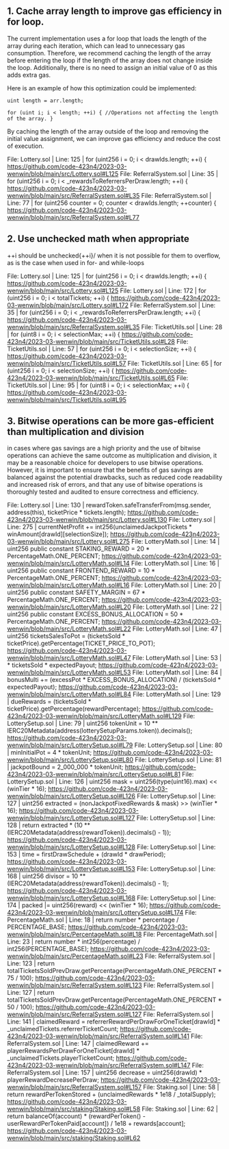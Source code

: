 ## 1. Cache array length to improve gas efficiency in for loop.
The current implementation uses a for loop that loads the length of the array during each iteration, which can lead to unnecessary gas consumption. Therefore, we recommend caching the length of the array before entering the loop if the length of the array does not change inside the loop. Additionally, there is no need to assign an initial value of 0 as this adds extra gas.

Here is an example of how this optimization could be implemented:

`uint length = arr.length;`

`for (uint i; i < length; ++i) {
    //Operations not affecting the length of the array.
}`

By caching the length of the array outside of the loop and removing the initial value assignment, we can improve gas efficiency and reduce the cost of execution.

File: Lottery.sol | Line: 125 | for (uint256 i = 0; i < drawIds.length; ++i) {
https://github.com/code-423n4/2023-03-wenwin/blob/main/src/Lottery.sol#L125
File: ReferralSystem.sol | Line: 35 | for (uint256 i = 0; i < _rewardsToReferrersPerDraw.length; ++i) {
https://github.com/code-423n4/2023-03-wenwin/blob/main/src/ReferralSystem.sol#L35
File: ReferralSystem.sol | Line: 77 | for (uint256 counter = 0; counter < drawIds.length; ++counter) {
https://github.com/code-423n4/2023-03-wenwin/blob/main/src/ReferralSystem.sol#L77

##  2. Use unchecked math when appropriate 
++i should be unchecked{++i}/ when it is not possible for them to overflow, as is the case when used in for- and while-loops

File: Lottery.sol | Line: 125 | for (uint256 i = 0; i < drawIds.length; ++i) {
https://github.com/code-423n4/2023-03-wenwin/blob/main/src/Lottery.sol#L125
File: Lottery.sol | Line: 172 | for (uint256 i = 0; i < totalTickets; ++i) {
https://github.com/code-423n4/2023-03-wenwin/blob/main/src/Lottery.sol#L172
File: ReferralSystem.sol | Line: 35 | for (uint256 i = 0; i < _rewardsToReferrersPerDraw.length; ++i) {
https://github.com/code-423n4/2023-03-wenwin/blob/main/src/ReferralSystem.sol#L35
File: TicketUtils.sol | Line: 28 | for (uint8 i = 0; i < selectionMax; ++i) {
https://github.com/code-423n4/2023-03-wenwin/blob/main/src/TicketUtils.sol#L28
File: TicketUtils.sol | Line: 57 | for (uint256 i = 0; i < selectionSize; ++i) {
https://github.com/code-423n4/2023-03-wenwin/blob/main/src/TicketUtils.sol#L57
File: TicketUtils.sol | Line: 65 | for (uint256 i = 0; i < selectionSize; ++i) {
https://github.com/code-423n4/2023-03-wenwin/blob/main/src/TicketUtils.sol#L65
File: TicketUtils.sol | Line: 95 | for (uint8 i = 0; i < selectionMax; ++i) {
https://github.com/code-423n4/2023-03-wenwin/blob/main/src/TicketUtils.sol#L95

## 3. Bitwise operations can be more gas-efficient than multiplication and division

in cases where gas savings are a high priority and the use of bitwise operations can achieve the same outcome as multiplication and division, it may be a reasonable choice for developers to use bitwise operations. However, it is important to ensure that the benefits of gas savings are balanced against the potential drawbacks, such as reduced code readability and increased risk of errors, and that any use of bitwise operations is thoroughly tested and audited to ensure correctness and efficiency.


File: Lottery.sol | Line: 130 | rewardToken.safeTransferFrom(msg.sender, address(this), ticketPrice * tickets.length);
https://github.com/code-423n4/2023-03-wenwin/blob/main/src/Lottery.sol#L130
File: Lottery.sol | Line: 275 | currentNetProfit += int256(unclaimedJackpotTickets * winAmount[drawId][selectionSize]);
https://github.com/code-423n4/2023-03-wenwin/blob/main/src/Lottery.sol#L275
File: LotteryMath.sol | Line: 14 | uint256 public constant STAKING_REWARD = 20 * PercentageMath.ONE_PERCENT;
https://github.com/code-423n4/2023-03-wenwin/blob/main/src/LotteryMath.sol#L14
File: LotteryMath.sol | Line: 16 | uint256 public constant FRONTEND_REWARD = 10 * PercentageMath.ONE_PERCENT;
https://github.com/code-423n4/2023-03-wenwin/blob/main/src/LotteryMath.sol#L16
File: LotteryMath.sol | Line: 20 | uint256 public constant SAFETY_MARGIN = 67 * PercentageMath.ONE_PERCENT;
https://github.com/code-423n4/2023-03-wenwin/blob/main/src/LotteryMath.sol#L20
File: LotteryMath.sol | Line: 22 | uint256 public constant EXCESS_BONUS_ALLOCATION = 50 * PercentageMath.ONE_PERCENT;
https://github.com/code-423n4/2023-03-wenwin/blob/main/src/LotteryMath.sol#L22
File: LotteryMath.sol | Line: 47 | uint256 ticketsSalesToPot = (ticketsSold * ticketPrice).getPercentage(TICKET_PRICE_TO_POT);
https://github.com/code-423n4/2023-03-wenwin/blob/main/src/LotteryMath.sol#L47
File: LotteryMath.sol | Line: 53 | * ticketsSold * expectedPayout;
https://github.com/code-423n4/2023-03-wenwin/blob/main/src/LotteryMath.sol#L53
File: LotteryMath.sol | Line: 84 | bonusMulti += (excessPot * EXCESS_BONUS_ALLOCATION) / (ticketsSold * expectedPayout);
https://github.com/code-423n4/2023-03-wenwin/blob/main/src/LotteryMath.sol#L84
File: LotteryMath.sol | Line: 129 | dueRewards = (ticketsSold * ticketPrice).getPercentage(rewardPercentage);
https://github.com/code-423n4/2023-03-wenwin/blob/main/src/LotteryMath.sol#L129
File: LotterySetup.sol | Line: 79 | uint256 tokenUnit = 10 ** IERC20Metadata(address(lotterySetupParams.token)).decimals();
https://github.com/code-423n4/2023-03-wenwin/blob/main/src/LotterySetup.sol#L79
File: LotterySetup.sol | Line: 80 | minInitialPot = 4 * tokenUnit;
https://github.com/code-423n4/2023-03-wenwin/blob/main/src/LotterySetup.sol#L80
File: LotterySetup.sol | Line: 81 | jackpotBound = 2_000_000 * tokenUnit;
https://github.com/code-423n4/2023-03-wenwin/blob/main/src/LotterySetup.sol#L81
File: LotterySetup.sol | Line: 126 | uint256 mask = uint256(type(uint16).max) << (winTier * 16);
https://github.com/code-423n4/2023-03-wenwin/blob/main/src/LotterySetup.sol#L126
File: LotterySetup.sol | Line: 127 | uint256 extracted = (nonJackpotFixedRewards & mask) >> (winTier * 16);
https://github.com/code-423n4/2023-03-wenwin/blob/main/src/LotterySetup.sol#L127
File: LotterySetup.sol | Line: 128 | return extracted * (10 ** (IERC20Metadata(address(rewardToken)).decimals() - 1));
https://github.com/code-423n4/2023-03-wenwin/blob/main/src/LotterySetup.sol#L128
File: LotterySetup.sol | Line: 153 | time = firstDrawSchedule + (drawId * drawPeriod);
https://github.com/code-423n4/2023-03-wenwin/blob/main/src/LotterySetup.sol#L153
File: LotterySetup.sol | Line: 168 | uint256 divisor = 10 ** (IERC20Metadata(address(rewardToken)).decimals() - 1);
https://github.com/code-423n4/2023-03-wenwin/blob/main/src/LotterySetup.sol#L168
File: LotterySetup.sol | Line: 174 | packed |= uint256(reward) << (winTier * 16);
https://github.com/code-423n4/2023-03-wenwin/blob/main/src/LotterySetup.sol#L174
File: PercentageMath.sol | Line: 18 | return number * percentage / PERCENTAGE_BASE;
https://github.com/code-423n4/2023-03-wenwin/blob/main/src/PercentageMath.sol#L18
File: PercentageMath.sol | Line: 23 | return number * int256(percentage) / int256(PERCENTAGE_BASE);
https://github.com/code-423n4/2023-03-wenwin/blob/main/src/PercentageMath.sol#L23
File: ReferralSystem.sol | Line: 123 | return totalTicketsSoldPrevDraw.getPercentage(PercentageMath.ONE_PERCENT * 75 / 100);
https://github.com/code-423n4/2023-03-wenwin/blob/main/src/ReferralSystem.sol#L123
File: ReferralSystem.sol | Line: 127 | return totalTicketsSoldPrevDraw.getPercentage(PercentageMath.ONE_PERCENT * 50 / 100);
https://github.com/code-423n4/2023-03-wenwin/blob/main/src/ReferralSystem.sol#L127
File: ReferralSystem.sol | Line: 141 | claimedReward = referrerRewardPerDrawForOneTicket[drawId] * _unclaimedTickets.referrerTicketCount;
https://github.com/code-423n4/2023-03-wenwin/blob/main/src/ReferralSystem.sol#L141
File: ReferralSystem.sol | Line: 147 | claimedReward += playerRewardsPerDrawForOneTicket[drawId] * _unclaimedTickets.playerTicketCount;
https://github.com/code-423n4/2023-03-wenwin/blob/main/src/ReferralSystem.sol#L147
File: ReferralSystem.sol | Line: 157 | uint256 decrease = uint256(drawId) * playerRewardDecreasePerDraw;
https://github.com/code-423n4/2023-03-wenwin/blob/main/src/ReferralSystem.sol#L157
File: Staking.sol | Line: 58 | return rewardPerTokenStored + (unclaimedRewards * 1e18 / _totalSupply);
https://github.com/code-423n4/2023-03-wenwin/blob/main/src/staking/Staking.sol#L58
File: Staking.sol | Line: 62 | return balanceOf(account) * (rewardPerToken() - userRewardPerTokenPaid[account]) / 1e18 + rewards[account];
https://github.com/code-423n4/2023-03-wenwin/blob/main/src/staking/Staking.sol#L62




